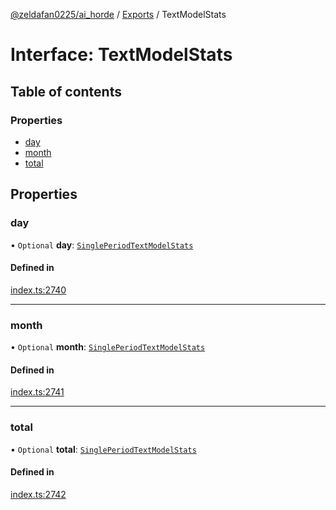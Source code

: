 [@zeldafan0225/ai_horde](../README.md) / [Exports](../modules.md) / TextModelStats

# Interface: TextModelStats

## Table of contents

### Properties

- [day](TextModelStats.md#day)
- [month](TextModelStats.md#month)
- [total](TextModelStats.md#total)

## Properties

### day

• `Optional` **day**: [`SinglePeriodTextModelStats`](../modules.md#singleperiodtextmodelstats)

#### Defined in

[index.ts:2740](https://github.com/ZeldaFan0225/ai_horde/blob/89ead18/index.ts#L2740)

___

### month

• `Optional` **month**: [`SinglePeriodTextModelStats`](../modules.md#singleperiodtextmodelstats)

#### Defined in

[index.ts:2741](https://github.com/ZeldaFan0225/ai_horde/blob/89ead18/index.ts#L2741)

___

### total

• `Optional` **total**: [`SinglePeriodTextModelStats`](../modules.md#singleperiodtextmodelstats)

#### Defined in

[index.ts:2742](https://github.com/ZeldaFan0225/ai_horde/blob/89ead18/index.ts#L2742)
